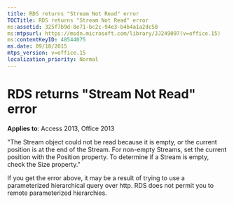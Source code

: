 ```yaml
---
title: RDS returns "Stream Not Read" error
TOCTitle: RDS returns "Stream Not Read" error
ms:assetid: 325f7b9d-8e71-bc2c-94e3-b4b4a1a2dc58
ms:mtpsurl: https://msdn.microsoft.com/library/JJ249097(v=office.15)
ms:contentKeyID: 48544075
ms.date: 09/18/2015
mtps_version: v=office.15
localization_priority: Normal
---
```


# RDS returns \"Stream Not Read\" error


**Applies to**: Access 2013, Office 2013

"The Stream object could not be read because it is empty, or the current position is at the end of the Stream. For non-empty Streams, set the current position with the Position property. To determine if a Stream is empty, check the Size property."

If you get the error above, it may be a result of trying to use a parameterized hierarchical query over http. RDS does not permit you to remote parameterized hierarchies.

